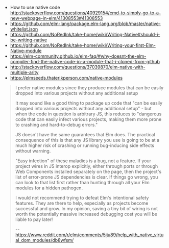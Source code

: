 - How to use native code http://stackoverflow.com/questions/40929154/cmd-to-simply-go-to-a-new-webpage-in-elm/41308553#41308553
- https://github.com/elm-lang/package.elm-lang.org/blob/master/native-whitelist.json
- https://github.com/NoRedInk/take-home/wiki/Writing-Native#should-i-be-writing-native
- https://github.com/NoRedInk/take-home/wiki/Writing-your-first-Elm-Native-module
- https://elm-community.github.io/elm-faq/#why-doesnt-the-elm-compiler-find-the-native-code-in-a-module-that-i-cloned-from-github
- http://stackoverflow.com/questions/37039870/elm-native-with-multiple-arity
- https://elmseeds.thaterikperson.com/native-modules

>I prefer native modules since they produce modules that can be easily dropped into various projects without any additional setup
>
>It may sound like a good thing to package up code that "can be easily dropped into various projects without any additional setup" - but when the code in question is arbitrary JS, this reduces to "dangerous code that can easily infect various projects, making them more prone to crashing and hard-to-debug errors."
>
>JS doesn't have the same guarantees that Elm does. The practical consequence of this is that any JS library you use is going to be at a much higher risk of crashing or running bug-inducing side effects without warning.
>
>"Easy infection" of these maladies is a bug, not a feature. If your project wires in JS interop explicitly, either through ports or through Web Components installed separately on the page, then the project's list of error-prone JS dependencies is clear. If things go wrong, you can look to that list first rather than hunting through all your Elm modules for a hidden pathogen.
>
>I would not recommend trying to defeat Elm's intentional safety features. They are there to help, especially as projects become successful and grow. In my opinion, saving a tiny bit of wiring is not worth the potentially massive increased debugging cost you will be liable to pay later!
>
>-- https://www.reddit.com/r/elm/comments/5iju89/help_with_native_virtual_dom_modules/db8wfsm/
